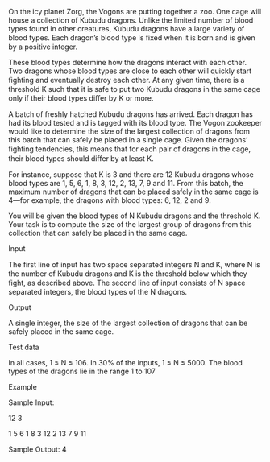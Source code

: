 On the icy planet Zorg, the Vogons are putting together a zoo. One cage will house a collection of Kubudu dragons. Unlike the limited number of blood types found in other creatures, Kubudu dragons have a large variety of blood types. Each dragon’s blood type is ﬁxed when it is born and is given by a positive integer.

These blood types determine how the dragons interact with each other. Two dragons whose blood types are close to each other will quickly start ﬁghting and eventually destroy each other. At any given time, there is a threshold K such that it is safe to put two Kubudu dragons in the same cage only if their blood types diﬀer by K or more.

A batch of freshly hatched Kubudu dragons has arrived. Each dragon has had its blood tested and is tagged with its blood type. The Vogon zookeeper would like to determine the size of the largest collection of dragons from this batch that can safely be placed in a single cage. Given the dragons’ ﬁghting tendencies, this means that for each pair of dragons in the cage, their blood types should diﬀer by at least K.

For instance, suppose that K is 3 and there are 12 Kubudu dragons whose blood types are 1, 5, 6, 1, 8, 3, 12, 2, 13, 7, 9 and 11. From this batch, the maximum number of dragons that can be placed safely in the same cage is 4—for example, the dragons with blood types: 6, 12, 2 and 9.

You will be given the blood types of N Kubudu dragons and the threshold K. Your task is to compute the size of the largest group of dragons from this collection that can safely be placed in the same cage.

Input

The ﬁrst line of input has two space separated integers N and K, where N is the number of Kubudu dragons and K is the threshold below which they ﬁght, as described above. The second line of input consists of N space separated integers, the blood types of the N dragons.

Output

A single integer, the size of the largest collection of dragons that can be safely placed in the same cage.

Test data

In all cases, 1 ≤ N ≤ 106. In 30% of the inputs, 1 ≤ N ≤ 5000. The blood types of the dragons lie in the range 1 to 107
 

Example

 
Sample Input: 

12 3 

1 5 6 1 8 3 12 2 13 7 9 11 

Sample Output:
 4

